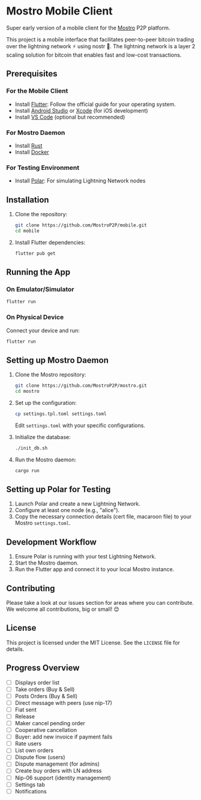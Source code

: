 # Mostro Mobile Client

Super early version of a mobile client for the [Mostro](https://github.com/MostroP2P/mostro) P2P platform.

This project is a mobile interface that facilitates peer-to-peer bitcoin trading over the lightning network ⚡️ using nostr 🦩. The lightning network is a layer 2 scaling solution for bitcoin that enables fast and low-cost transactions.

## Prerequisites

### For the Mobile Client
- Install [Flutter](https://flutter.dev/docs/get-started/install): Follow the official guide for your operating system.
- Install [Android Studio](https://developer.android.com/studio) or [Xcode](https://developer.apple.com/xcode/) (for iOS development)
- Install [VS Code](https://code.visualstudio.com/) (optional but recommended)

### For Mostro Daemon
- Install [Rust](https://www.rust-lang.org/tools/install)
- Install [Docker](https://docs.docker.com/get-docker/)

### For Testing Environment
- Install [Polar](https://lightningpolar.com/): For simulating Lightning Network nodes

## Installation

1. Clone the repository:
   ```bash
   git clone https://github.com/MostroP2P/mobile.git
   cd mobile
   ```

2. Install Flutter dependencies:
   ```bash
   flutter pub get
   ```

## Running the App

### On Emulator/Simulator
```bash
flutter run
```

### On Physical Device
Connect your device and run:
```bash
flutter run
```

## Setting up Mostro Daemon

1. Clone the Mostro repository:
   ```bash
   git clone https://github.com/MostroP2P/mostro.git
   cd mostro
   ```

2. Set up the configuration:
   ```bash
   cp settings.tpl.toml settings.toml
   ```
   Edit `settings.toml` with your specific configurations.

3. Initialize the database:
   ```bash
   ./init_db.sh
   ```

4. Run the Mostro daemon:
   ```bash
   cargo run
   ```

## Setting up Polar for Testing

1. Launch Polar and create a new Lightning Network.
2. Configure at least one node (e.g., "alice").
3. Copy the necessary connection details (cert file, macaroon file) to your Mostro `settings.toml`.

## Development Workflow

1. Ensure Polar is running with your test Lightning Network.
2. Start the Mostro daemon.
3. Run the Flutter app and connect it to your local Mostro instance.

## Contributing

Please take a look at our issues section for areas where you can contribute. We welcome all contributions, big or small! 😊

## License

This project is licensed under the MIT License. See the `LICENSE` file for details.

## Progress Overview
- [ ] Displays order list
- [ ] Take orders (Buy & Sell)
- [ ] Posts Orders (Buy & Sell)
- [ ] Direct message with peers (use nip-17)
- [ ] Fiat sent
- [ ] Release
- [ ] Maker cancel pending order
- [ ] Cooperative cancellation
- [ ] Buyer: add new invoice if payment fails
- [ ] Rate users
- [ ] List own orders
- [ ] Dispute flow (users)
- [ ] Dispute management (for admins)
- [ ] Create buy orders with LN address
- [ ] Nip-06 support (identity management)
- [ ] Settings tab
- [ ] Notifications
